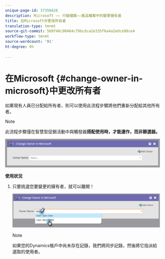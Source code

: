 ```yaml
---
unique-page-id: 37356426
description: Microsoft —— 行銷檔案——產品檔案中的變更擁有者
title: 在Microsoft中更改所有者
translation-type: tm+mt
source-git-commit: 5b9f48c98464c79bcdca2e335f6a4a2edce98ce4
workflow-type: tm+mt
source-wordcount: '91'
ht-degree: 0%

---
```



# 在Microsoft {#change-owner-in-microsoft}中更改所有者

如果現有人員已分配給所有者，則可以使用此流程步驟將他們重新分配給其他所有者。

>[!NOTE]
>
>此流程步驟僅在智慧型促銷活動中與觸發器&#x200B;**搭配使用時，才能運作，而非篩選器。**

![](assets/one-1.png)

**使用狀況**

1. 只要挑選您要變更的擁有者，就可以離開！

   ![](assets/two-1.png)

   >[!NOTE]
   >
   >如果您的Dynamics帳戶中尚未存在記錄，我們將同步記錄，然後將它指派給選取的使用者。
